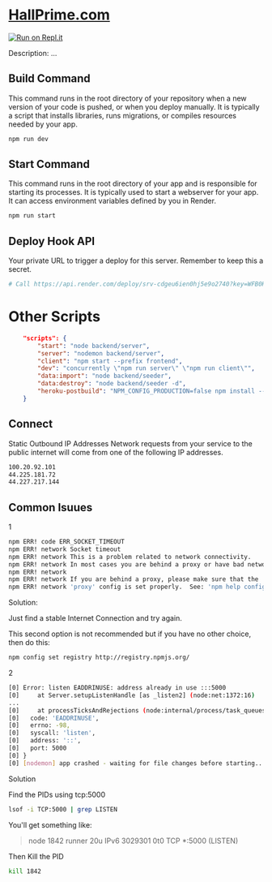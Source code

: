 # [HallPrime.com](https://asapdeals.onrender.com)

[![Run on Repl.it](https://replit.com/badge/github/africanDeals/hallprime)](https://replit.com/new/github/africanDeals/hallprime)

Description: ...

## Build Command

This command runs in the root directory of your repository when a new version of your code is pushed, or when you deploy manually. It is typically a script that installs libraries, runs migrations, or compiles resources needed by your app.

```bash
npm run dev
```

## Start Command

This command runs in the root directory of your app and is responsible for starting its processes. It is typically used to start a webserver for your app. It can access environment variables defined by you in Render.

```bash
npm run start
```

## Deploy Hook API

Your private URL to trigger a deploy for this server. Remember to keep this a secret.

```bash
# Call https://api.render.com/deploy/srv-cdgeu6ien0hj5e9o2740?key=WFB0HyDfuPg
```

# Other Scripts

```json
    "scripts": {
        "start": "node backend/server",
        "server": "nodemon backend/server",
        "client": "npm start --prefix frontend",
        "dev": "concurrently \"npm run server\" \"npm run client\"",
        "data:import": "node backend/seeder",
        "data:destroy": "node backend/seeder -d",
        "heroku-postbuild": "NPM_CONFIG_PRODUCTION=false npm install --prefix frontend && npm run build --prefix frontend"
    }
```

## Connect

Static Outbound IP Addresses
Network requests from your service to the public internet will come from one of the following IP addresses.

```bash
100.20.92.101
44.225.181.72
44.227.217.144
```

## Common Isuues
1
```bash
npm ERR! code ERR_SOCKET_TIMEOUT
npm ERR! network Socket timeout
npm ERR! network This is a problem related to network connectivity.
npm ERR! network In most cases you are behind a proxy or have bad network settings.
npm ERR! network
npm ERR! network If you are behind a proxy, please make sure that the
npm ERR! network 'proxy' config is set properly.  See: 'npm help config'
```

Solution:

Just find a stable Internet Connection and try again.

This second option is not recommended but if you have no other choice, then do this:

```bash
npm config set registry http://registry.npmjs.org/
```

2
```bash
[0] Error: listen EADDRINUSE: address already in use :::5000
[0]     at Server.setupListenHandle [as _listen2] (node:net:1372:16)
...
[0]     at processTicksAndRejections (node:internal/process/task_queues:83:21) {
[0]   code: 'EADDRINUSE',
[0]   errno: -98,
[0]   syscall: 'listen',
[0]   address: '::',
[0]   port: 5000
[0] }
[0] [nodemon] app crashed - waiting for file changes before starting...
```

Solution

Find the PIDs using tcp:5000

```bash
lsof -i TCP:5000 | grep LISTEN
```
You'll get something like:

> node    1842 runner   20u  IPv6 3029301      0t0  TCP *:5000 (LISTEN)

Then Kill the PID

```bash
kill 1842
```
